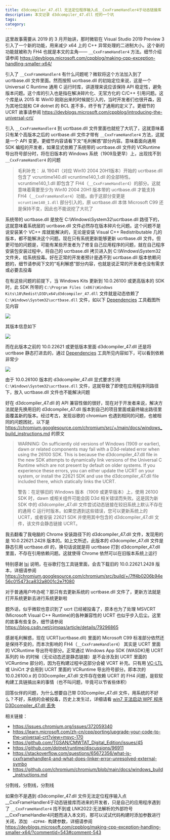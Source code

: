 ```yaml
---
title: d3dcompiler_47.dll 无法定位程序输入点__CxxFrameHandler4于动态链接库
description: 本文记录 d3dcompiler_47.dll 挖的一个坑
tags: 
category: 
---
```


<!-- CreateTime:2025/04/25 08:50:06 -->

<!-- 发布 -->
<!-- 博客 -->

这里故事需要从 2019 的 3 月开始讲，那时微软在 Visual Studio 2019 Preview 3 引入了一个新的功能，用来减少 x64 上的 C++ 异常处理的二进制大小。这个新的功能就被称为 FH4 也就是本文的主角—— `__CxxFrameHandler4` 方法。细节介绍请参阅 <https://devblogs.microsoft.com/cppblog/making-cpp-exception-handling-smaller-x64/>

引入了 `__CxxFrameHandler4` 有什么问题呢？微软将这个方法加入到了 ucrtbase.dll 文件里面。然而按照 ucrtbase.dll 的初始定位来说，这是一个 Universal C Runtime 通用 C 运行时库，讲道理来说应该保持 API 稳定性，避免版本问题。这个库的引入也是指在解决碎片化、无官方化的 C/C++ 引用问题。这个库是从 2015 年 Win10 刚刚出来的时候就引入的，当时开发者们也很开森，因为其地位就和 C# dotnet 的 BCL 差不多，终于有了通用的定义了。更细节的 UCRT 故事请参阅 <https://devblogs.microsoft.com/cppblog/introducing-the-universal-crt/>

引入 `__CxxFrameHandler4` 到 ucrtbase.dll 文件里面也就挖了大坑了，这就意味着只有某个高版本之后的 ucrtbase.dll 文件才带有 `__CxxFrameHandler4` 方法，这就是一个 API 变更。更细节内容请看下文“毛利解惑”部分内容。意味着面向通用 SDK 编程的开发者，如果显式依赖了系统带的 ucrtbase.dll 文件的 VCRuntime 导出符号部分时，将在旧版本的 Windows 系统（1909及更早）上，出现找不到 `__CxxFrameHandler4` 的问题

> 毛利补充： 从 19041（对应 Win10 2004 20H1版本）开始的 ucrtbase.dll 包含了 vcruntime140.dll vcruntime140_1.dll 的全部特性。vcruntime140_1.dll 即包含了 FH4（`__CxxFrameHandler4`）的部分。这就意味着需要至少为 Win10 2004 20H1 版本带的 ucrtbase.dll 才能支持 FH4（`__CxxFrameHandler4`）功能。由于这部分变更是 `vcruntime140_1.dll` 部分引入的，原 ucrtbase.dll 本体 Microsoft C99 还是保持不变，因此也不能说挖了大坑了

系统带的 ucrtbase.dll 是放在 C:\Windows\System32\ucrtbase.dll 路径下的，这就意味着系统层的 ucrtbase.dll 文件必然存在版本碎片化问题。这个问题不是说安装某个 VC++ 库就能解决的，无论是安装 Visual C++ Redistributable 几的版本，都不能解决这个问题。现在只有系统更新能够更新 ucrtbase.dll 文件。但更可怕的问题是，可能有某些开发者为了修复自己应用程序的问题，就在自己程序安装包安装过程中，将自己的 ucrtbase.dll 拷贝进入到 C:\Windows\System32 文件夹，给系统投毒。好在正常的开发者预计是遇不到 ucrtbase.dll 版本依赖问题的，细节请参阅下文的“毛利解惑”部分内容，也就是说正常的开发者也没有需求或必要去投毒

在有这些问题的前提下，当 Windows Kits 更新到 10.0.26100 或更高版本的 SDK 时，此 SDK 所带的 `C:\Program Files (x86)\Windows Kits\10\Redist\D3D\x64\d3dcompiler_47.dll` 文件就是动态依赖了 `C:\Windows\System32\ucrtbase.dll` 文件，如以下 [Dependencies](https://github.com/lucasg/Dependencies) 工具截图所见内容

<!-- ![](image/d3dcompiler_47.dll 无法定位程序输入点__CxxFrameHandler4于动态链接库/d3dcompiler_47.dll 无法定位程序输入点__CxxFrameHandler4于动态链接库0.png) -->
![](https://img2024.cnblogs.com/blog/1080237/202508/1080237-20250810094752049-1145936241.png)

其版本信息如下

<!-- ![](image/d3dcompiler_47.dll 无法定位程序输入点__CxxFrameHandler4于动态链接库/d3dcompiler_47.dll 无法定位程序输入点__CxxFrameHandler4于动态链接库2.png) -->
![](https://img2024.cnblogs.com/blog/1080237/202508/1080237-20250810094752420-900612843.png)

而在此版本之前的 10.0.22621 或更低版本里面 d3dcompiler_47.dll 还是将 ucrtbase 静态打进去的，通过 [Dependencies](https://github.com/lucasg/Dependencies) 工具所见内容如下，可以看到依赖非常少

<!-- ![](image/d3dcompiler_47.dll 无法定位程序输入点__CxxFrameHandler4于动态链接库/d3dcompiler_47.dll 无法定位程序输入点__CxxFrameHandler4于动态链接库1.png) -->
![](https://img2024.cnblogs.com/blog/1080237/202508/1080237-20250810094752742-1348000490.png)

由于 10.0.26100 版本的 d3dcompiler_47.dll 显式要求引用 `C:\Windows\System32\ucrtbase.dll` 文件，这就导致了即使在应用程序同路径下，放入 ucrtbase.dll 文件也不能解决问题

好在 d3dcompiler_47.dll 的 API 兼容性做的很好，现在对于开发者来说，解决方法就是先换用旧的 d3dcompiler_47.dll 版本到自己的项目里面或最终输出路径里面覆盖新的版本。经过考古，发现谷歌的 chromium 也遇到相同的问题，也被相同的问题困扰，以下是 <https://chromium.googlesource.com/chromium/src/+/main/docs/windows_build_instructions.md> 的原文

> WARNING: On sufficiently old versions of Windows (1909 or earlier), dawn or related components may fail with a D3d-related error when using the 26100 SDK. This is because the d3dcompiler_47.dll file in the new SDK attempts to dynamically link versions of the Universal C Runtime which are not present by default on older systems. If you experience these errors, you can either update the UCRT on your system, or install the 22621 SDK and use the d3dcompiler_47.dll file included there, which statically links the UCRT.
>
> 警告：在足够旧的 Windows 版本（1909 或更早版本）上，使用 26100 SDK 时，dawn 或相关组件可能会因 D3d 相关错误而失败。这是因为新 SDK 中的 d3dcompiler_47.dll 文件尝试动态链接在较旧系统上默认不存在的通用 C 运行时版本。如果您遇到这些错误，您可以更新系统上的 UCRT，或者安装 22621 SDK 并使用其中包含的 d3dcompiler_47.dll 文件，该文件会静态链接 UCRT。

我去翻看了我电脑的 Chrome 安装路径下的 d3dcompiler_47.dll 文件，发现用的是 10.0.22621.2428 版本的。如上文所述，此版本的 d3dcompiler_47.dll 文件是静态引用 ucrtbase.dll 的，换句话说就是将 ucrtbase 打到 d3dcompiler_47.dll 里面，不存在引用依赖问题。这就使得 Chrome 依然可以在旧版本系统上运行

特别感谢 [lsj](https://blog.sdlsj.net/ ) 说明，在谷歌打包工具链里面，会去下载旧的 10.0.22621.2428 版本，详细请参阅 <https://chromium.googlesource.com/chromium/src/build/+/7ff4b0206b94e56c015473ca832a8001c2e7f080>

对于普通用户咋办呢？那只有去更新系统的 ucrtbase.dll 文件了，更新方法就是打开系统更新去进行系统更新啦

题外话，似乎微软也意识到了 ucrt 已经被投毒了，原本也为了处理 MSVCRT (Microsoft Visual C++ Runtime)的各种兼容性的 UCRT 也似乎步入后尘。这里的故事有些复杂，细节请参阅 <https://blog.csdn.net/cjmqas/article/details/79296865>

感谢毛利解惑，现在 UCRT(ucrtbase.dll) 里面的 Microsoft C99 标准部分依然还是保持不变的，而本次影响的 FH4（`__CxxFrameHandler4`） 其实是 UCRT 里面的 VCRuntime 导出符号部分。正常通过 Windows App SDK (WASDK)用 UCRT 系列的 lib 的时候（无论动态还是静态链接）是不会涉及到 UCRT 里面的 VCRuntime 部分的，因为在构建过程中这部分会被 VCRT 补充。只有用 [VC-LTL](https://github.com/Chuyu-Team/VC-LTL5/blob/master/Readme.osc.md) 或 UniCrt 才会用到 UCRT 里面的 VCRuntime 导出符号部分。即本次的 10.0.26100.x 的 D3Dcompiler_47.dll 文件存在依赖 UCRT 的 FH4 问题，是软软构建工具链搞出来的事情（也不叫问题，毕竟可以节省些体积）

回答伙伴的问题，为什么想要自己带 D3Dcompiler_47.dll 文件，用系统的不好么？不好，系统的会被投毒，历史上发生过，详细请看 [win7 无法启动 WPF 程序 D3Dcompiler_47.dll 丢失](https://blog.lindexi.com/post/win7-%E6%97%A0%E6%B3%95%E5%90%AF%E5%8A%A8-WPF-%E7%A8%8B%E5%BA%8F-D3Dcompiler_47.dll-%E4%B8%A2%E5%A4%B1.html )

相关链接：

- https://issues.chromium.org/issues/372059340
- https://learn.microsoft.com/zh-cn/cpp/porting/upgrade-your-code-to-the-universal-crt?view=msvc-170
- https://github.com/TGSAN/CMWTAT_Digital_Edition/issues/45
- https://github.com/dotnet/runtime/discussions/96911
- https://stackoverflow.com/questions/65672356/what-is-cxxframehandler4-and-what-does-linker-error-unresolved-external-symbo
- https://github.com/chromium/chromium/blob/main/docs/windows_build_instructions.md

分割线，分割线，分割线

如果你不是遇到 d3dcompiler_47.dll 文件无法定位程序输入点__CxxFrameHandler4于动态链接库而进来的开发者，只是自己的应用程序遇到了 `__CxxFrameHandler4` 找不到或 LNK2022:无法解析的外部符号__CxxFrameHandler4问题而进入本文的，那可以试试代码构建时添加参数进行关闭，添加 ` -d2FH4-` 构建参数，详细请参阅 <https://devblogs.microsoft.com/cppblog/making-cpp-exception-handling-smaller-x64/?commentid=543#comment-543>
